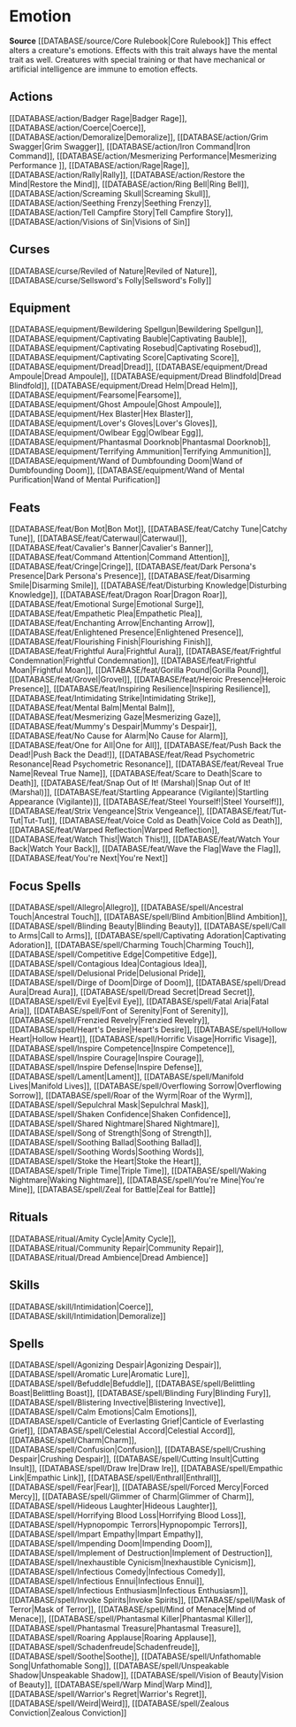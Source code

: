 ﻿---
id: '60'
name: Emotion
rarity: Common
rus_type_level: null
source: '[[DATABASE/source/Core Rulebook|Core Rulebook]]'
trait:
- Emotion
type: Trait

---
# Emotion

**Source** [[DATABASE/source/Core Rulebook|Core Rulebook]] 
This effect alters a creature's emotions. Effects with this trait always have the mental trait as well. Creatures with special training or that have mechanical or artificial intelligence are immune to emotion effects.

## Actions

[[DATABASE/action/Badger Rage|Badger Rage]], [[DATABASE/action/Coerce|Coerce]], [[DATABASE/action/Demoralize|Demoralize]], [[DATABASE/action/Grim Swagger|Grim Swagger]], [[DATABASE/action/Iron Command|Iron Command]], [[DATABASE/action/Mesmerizing Performance|Mesmerizing Performance
]], [[DATABASE/action/Rage|Rage]], [[DATABASE/action/Rally|Rally]], [[DATABASE/action/Restore the Mind|Restore the Mind]], [[DATABASE/action/Ring Bell|Ring Bell]], [[DATABASE/action/Screaming Skull|Screaming Skull]], [[DATABASE/action/Seething Frenzy|Seething Frenzy]], [[DATABASE/action/Tell Campfire Story|Tell Campfire Story]], [[DATABASE/action/Visions of Sin|Visions of Sin]]

## Curses

[[DATABASE/curse/Reviled of Nature|Reviled of Nature]], [[DATABASE/curse/Sellsword's Folly|Sellsword's Folly]]

## Equipment

[[DATABASE/equipment/Bewildering Spellgun|Bewildering Spellgun]], [[DATABASE/equipment/Captivating Bauble|Captivating Bauble]], [[DATABASE/equipment/Captivating Rosebud|Captivating Rosebud]], [[DATABASE/equipment/Captivating Score|Captivating Score]], [[DATABASE/equipment/Dread|Dread]], [[DATABASE/equipment/Dread Ampoule|Dread Ampoule]], [[DATABASE/equipment/Dread Blindfold|Dread Blindfold]], [[DATABASE/equipment/Dread Helm|Dread Helm]], [[DATABASE/equipment/Fearsome|Fearsome]], [[DATABASE/equipment/Ghost Ampoule|Ghost Ampoule]], [[DATABASE/equipment/Hex Blaster|Hex Blaster]], [[DATABASE/equipment/Lover's Gloves|Lover's Gloves]], [[DATABASE/equipment/Owlbear Egg|Owlbear Egg]], [[DATABASE/equipment/Phantasmal Doorknob|Phantasmal Doorknob]], [[DATABASE/equipment/Terrifying Ammunition|Terrifying Ammunition]], [[DATABASE/equipment/Wand of Dumbfounding Doom|Wand of Dumbfounding Doom]], [[DATABASE/equipment/Wand of Mental Purification|Wand of Mental Purification]]

## Feats

[[DATABASE/feat/Bon Mot|Bon Mot]], [[DATABASE/feat/Catchy Tune|Catchy Tune]], [[DATABASE/feat/Caterwaul|Caterwaul]], [[DATABASE/feat/Cavalier's Banner|Cavalier's Banner]], [[DATABASE/feat/Command Attention|Command Attention]], [[DATABASE/feat/Cringe|Cringe]], [[DATABASE/feat/Dark Persona's Presence|Dark Persona's Presence]], [[DATABASE/feat/Disarming Smile|Disarming Smile]], [[DATABASE/feat/Disturbing Knowledge|Disturbing Knowledge]], [[DATABASE/feat/Dragon Roar|Dragon Roar]], [[DATABASE/feat/Emotional Surge|Emotional Surge]], [[DATABASE/feat/Empathetic Plea|Empathetic Plea]], [[DATABASE/feat/Enchanting Arrow|Enchanting Arrow]], [[DATABASE/feat/Enlightened Presence|Enlightened Presence]], [[DATABASE/feat/Flourishing Finish|Flourishing Finish]], [[DATABASE/feat/Frightful Aura|Frightful Aura]], [[DATABASE/feat/Frightful Condemnation|Frightful Condemnation]], [[DATABASE/feat/Frightful Moan|Frightful Moan]], [[DATABASE/feat/Gorilla Pound|Gorilla Pound]], [[DATABASE/feat/Grovel|Grovel]], [[DATABASE/feat/Heroic Presence|Heroic Presence]], [[DATABASE/feat/Inspiring Resilience|Inspiring Resilience]], [[DATABASE/feat/Intimidating Strike|Intimidating Strike]], [[DATABASE/feat/Mental Balm|Mental Balm]], [[DATABASE/feat/Mesmerizing Gaze|Mesmerizing Gaze]], [[DATABASE/feat/Mummy's Despair|Mummy's Despair]], [[DATABASE/feat/No Cause for Alarm|No Cause for Alarm]], [[DATABASE/feat/One for All|One for All]], [[DATABASE/feat/Push Back the Dead!|Push Back the Dead!]], [[DATABASE/feat/Read Psychometric Resonance|Read Psychometric Resonance]], [[DATABASE/feat/Reveal True Name|Reveal True Name]], [[DATABASE/feat/Scare to Death|Scare to Death]], [[DATABASE/feat/Snap Out of It! (Marshal)|Snap Out of It! (Marshal)]], [[DATABASE/feat/Startling Appearance (Vigilante)|Startling Appearance (Vigilante)]], [[DATABASE/feat/Steel Yourself!|Steel Yourself!]], [[DATABASE/feat/Strix Vengeance|Strix Vengeance]], [[DATABASE/feat/Tut-Tut|Tut-Tut]], [[DATABASE/feat/Voice Cold as Death|Voice Cold as Death]], [[DATABASE/feat/Warped Reflection|Warped Reflection]], [[DATABASE/feat/Watch This!|Watch This!]], [[DATABASE/feat/Watch Your Back|Watch Your Back]], [[DATABASE/feat/Wave the Flag|Wave the Flag]], [[DATABASE/feat/You're Next|You're Next]]

## Focus Spells

[[DATABASE/spell/Allegro|Allegro]], [[DATABASE/spell/Ancestral Touch|Ancestral Touch]], [[DATABASE/spell/Blind Ambition|Blind Ambition]], [[DATABASE/spell/Blinding Beauty|Blinding Beauty]], [[DATABASE/spell/Call to Arms|Call to Arms]], [[DATABASE/spell/Captivating Adoration|Captivating Adoration]], [[DATABASE/spell/Charming Touch|Charming Touch]], [[DATABASE/spell/Competitive Edge|Competitive Edge]], [[DATABASE/spell/Contagious Idea|Contagious Idea]], [[DATABASE/spell/Delusional Pride|Delusional Pride]], [[DATABASE/spell/Dirge of Doom|Dirge of Doom]], [[DATABASE/spell/Dread Aura|Dread Aura]], [[DATABASE/spell/Dread Secret|Dread Secret]], [[DATABASE/spell/Evil Eye|Evil Eye]], [[DATABASE/spell/Fatal Aria|Fatal Aria]], [[DATABASE/spell/Font of Serenity|Font of Serenity]], [[DATABASE/spell/Frenzied Revelry|Frenzied Revelry]], [[DATABASE/spell/Heart's Desire|Heart's Desire]], [[DATABASE/spell/Hollow Heart|Hollow Heart]], [[DATABASE/spell/Horrific Visage|Horrific Visage]], [[DATABASE/spell/Inspire Competence|Inspire Competence]], [[DATABASE/spell/Inspire Courage|Inspire Courage]], [[DATABASE/spell/Inspire Defense|Inspire Defense]], [[DATABASE/spell/Lament|Lament]], [[DATABASE/spell/Manifold Lives|Manifold Lives]], [[DATABASE/spell/Overflowing Sorrow|Overflowing Sorrow]], [[DATABASE/spell/Roar of the Wyrm|Roar of the Wyrm]], [[DATABASE/spell/Sepulchral Mask|Sepulchral Mask]], [[DATABASE/spell/Shaken Confidence|Shaken Confidence]], [[DATABASE/spell/Shared Nightmare|Shared Nightmare]], [[DATABASE/spell/Song of Strength|Song of Strength]], [[DATABASE/spell/Soothing Ballad|Soothing Ballad]], [[DATABASE/spell/Soothing Words|Soothing Words]], [[DATABASE/spell/Stoke the Heart|Stoke the Heart]], [[DATABASE/spell/Triple Time|Triple Time]], [[DATABASE/spell/Waking Nightmare|Waking Nightmare]], [[DATABASE/spell/You're Mine|You're Mine]], [[DATABASE/spell/Zeal for Battle|Zeal for Battle]]

## Rituals

[[DATABASE/ritual/Amity Cycle|Amity Cycle]], [[DATABASE/ritual/Community Repair|Community Repair]], [[DATABASE/ritual/Dread Ambience|Dread Ambience]]

## Skills

[[DATABASE/skill/Intimidation|Coerce]], [[DATABASE/skill/Intimidation|Demoralize]]

## Spells

[[DATABASE/spell/Agonizing Despair|Agonizing Despair]], [[DATABASE/spell/Aromatic Lure|Aromatic Lure]], [[DATABASE/spell/Befuddle|Befuddle]], [[DATABASE/spell/Belittling Boast|Belittling Boast]], [[DATABASE/spell/Blinding Fury|Blinding Fury]], [[DATABASE/spell/Blistering Invective|Blistering Invective]], [[DATABASE/spell/Calm Emotions|Calm Emotions]], [[DATABASE/spell/Canticle of Everlasting Grief|Canticle of Everlasting Grief]], [[DATABASE/spell/Celestial Accord|Celestial Accord]], [[DATABASE/spell/Charm|Charm]], [[DATABASE/spell/Confusion|Confusion]], [[DATABASE/spell/Crushing Despair|Crushing Despair]], [[DATABASE/spell/Cutting Insult|Cutting Insult]], [[DATABASE/spell/Draw Ire|Draw Ire]], [[DATABASE/spell/Empathic Link|Empathic Link]], [[DATABASE/spell/Enthrall|Enthrall]], [[DATABASE/spell/Fear|Fear]], [[DATABASE/spell/Forced Mercy|Forced Mercy]], [[DATABASE/spell/Glimmer of Charm|Glimmer of Charm]], [[DATABASE/spell/Hideous Laughter|Hideous Laughter]], [[DATABASE/spell/Horrifying Blood Loss|Horrifying Blood Loss]], [[DATABASE/spell/Hypnopompic Terrors|Hypnopompic Terrors]], [[DATABASE/spell/Impart Empathy|Impart Empathy]], [[DATABASE/spell/Impending Doom|Impending Doom]], [[DATABASE/spell/Implement of Destruction|Implement of Destruction]], [[DATABASE/spell/Inexhaustible Cynicism|Inexhaustible Cynicism]], [[DATABASE/spell/Infectious Comedy|Infectious Comedy]], [[DATABASE/spell/Infectious Ennui|Infectious Ennui]], [[DATABASE/spell/Infectious Enthusiasm|Infectious Enthusiasm]], [[DATABASE/spell/Invoke Spirits|Invoke Spirits]], [[DATABASE/spell/Mask of Terror|Mask of Terror]], [[DATABASE/spell/Mind of Menace|Mind of Menace]], [[DATABASE/spell/Phantasmal Killer|Phantasmal Killer]], [[DATABASE/spell/Phantasmal Treasure|Phantasmal Treasure]], [[DATABASE/spell/Roaring Applause|Roaring Applause]], [[DATABASE/spell/Schadenfreude|Schadenfreude]], [[DATABASE/spell/Soothe|Soothe]], [[DATABASE/spell/Unfathomable Song|Unfathomable Song]], [[DATABASE/spell/Unspeakable Shadow|Unspeakable Shadow]], [[DATABASE/spell/Vision of Beauty|Vision of Beauty]], [[DATABASE/spell/Warp Mind|Warp Mind]], [[DATABASE/spell/Warrior's Regret|Warrior's Regret]], [[DATABASE/spell/Weird|Weird]], [[DATABASE/spell/Zealous Conviction|Zealous Conviction]]